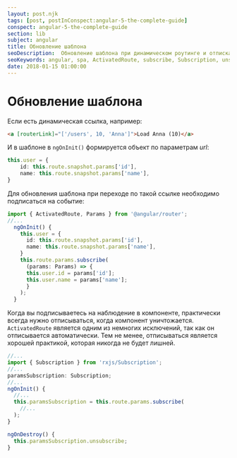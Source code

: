 ```yaml
---
layout: post.njk
tags: [post, postInConspect:angular-5-the-complete-guide]
conspect: angular-5-the-complete-guide
section: lib
subject: angular
title: Обновление шаблона
seoDescription:  Обновление шаблона при динамическом роутинге и отписка от наблюдения.
seoKeywords: angular, spa, ActivatedRoute, subscribe, Subscription, unsubscribe
date: 2018-01-15 01:00:00
---
```

# Обновление шаблона

Если есть динамическая ссылка, например:

```html
<a [routerLink]="['/users', 10, 'Anna']">Load Anna (10)</a>
```

И в шаблоне в `ngOnInit()` формируется объект по параметрам *url*:

```typescript
this.user = {
    id: this.route.snapshot.params['id'],
    name: this.route.snapshot.params['name'],
}
```

Для обновления шаблона при переходе по такой ссылке необходимо подписаться на событие:

```typescript
import { ActivatedRoute, Params } from '@angular/router';
//...
  ngOnInit() {
    this.user = {
      id: this.route.snapshot.params['id'],
      name: this.route.snapshot.params['name'],
    }
    this.route.params.subscribe(
      (params: Params) => {
      this.user.id = params['id'];
      this.user.name = params['name'];
      }
    );
  }
```

Когда вы подписываетесь на наблюдение в компоненте, практически всегда нужно отписываться, когда компонент уничтожается. `ActivatedRoute` является одним из немногих исключений, так как он отписывается автоматически. Тем не менее, отписываться является хорошей практикой, которая никогда не будет лишней.

```typescript
//...
import { Subscription } from 'rxjs/Subscription';
//...
paramsSubscription: Subscription;
//...
ngOnInit() {
  //...
  this.paramsSubscription = this.route.params.subscribe(
    //...
  );
}

ngOnDestroy() {
  this.paramsSubscription.unsubscribe;
}	
```